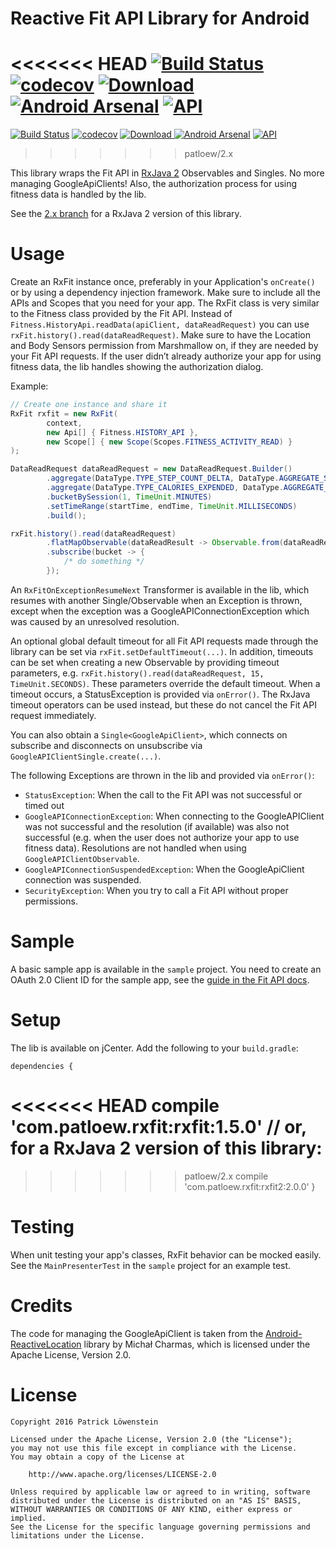 # Reactive Fit API Library for Android

<<<<<<< HEAD
[![Build Status](https://travis-ci.org/patloew/RxFit.svg?branch=1.x)](https://travis-ci.org/patloew/RxFit) [![codecov](https://codecov.io/gh/patloew/RxFit/branch/1.x/graph/badge.svg)](https://codecov.io/gh/patloew/RxFit/branch/1.x) [ ![Download](https://api.bintray.com/packages/patloew/maven/RxFit/images/download.svg) ](https://bintray.com/patloew/maven/RxFit/_latestVersion) [![Android Arsenal](https://img.shields.io/badge/Android%20Arsenal-RxFit-brightgreen.svg?style=flat)](http://android-arsenal.com/details/1/3252) [![API](https://img.shields.io/badge/API-9%2B-brightgreen.svg?style=flat)](https://android-arsenal.com/api?level=9)
=======
[![Build Status](https://travis-ci.org/patloew/RxFit.svg?branch=2.x)](https://travis-ci.org/patloew/RxFit) [![codecov](https://codecov.io/gh/patloew/RxFit/branch/2.x/graph/badge.svg)](https://codecov.io/gh/patloew/RxFit/branch/2.x) [ ![Download](https://api.bintray.com/packages/patloew/maven/RxFit2/images/download.svg) ](https://bintray.com/patloew/maven/RxFit2/_latestVersion) [![Android Arsenal](https://img.shields.io/badge/Android%20Arsenal-RxFit-brightgreen.svg?style=flat)](http://android-arsenal.com/details/1/3252) [![API](https://img.shields.io/badge/API-9%2B-brightgreen.svg?style=flat)](https://android-arsenal.com/api?level=9)
>>>>>>> patloew/2.x

This library wraps the Fit API in [RxJava 2](https://github.com/ReactiveX/RxJava/tree/2.x) Observables and Singles. No more managing GoogleApiClients! Also, the authorization process for using fitness data is handled by the lib.

See the [2.x branch](https://github.com/patloew/RxFit/tree/2.x) for a RxJava 2 version of this library.

# Usage

Create an RxFit instance once, preferably in your Application's `onCreate()` or by using a dependency injection framework. Make sure to include all the APIs and Scopes that you need for your app. The RxFit class is very similar to the Fitness class provided by the Fit API. Instead of `Fitness.HistoryApi.readData(apiClient, dataReadRequest)` you can use `rxFit.history().read(dataReadRequest)`. Make sure to have the Location and Body Sensors permission from Marshmallow on, if they are needed by your Fit API requests. If the user didn’t already authorize your app for using fitness data, the lib handles showing the authorization dialog.

Example:

```java
// Create one instance and share it
RxFit rxfit = new RxFit(
        context,
        new Api[] { Fitness.HISTORY_API },
        new Scope[] { new Scope(Scopes.FITNESS_ACTIVITY_READ) }
);

DataReadRequest dataReadRequest = new DataReadRequest.Builder()
	    .aggregate(DataType.TYPE_STEP_COUNT_DELTA, DataType.AGGREGATE_STEP_COUNT_DELTA)
	    .aggregate(DataType.TYPE_CALORIES_EXPENDED, DataType.AGGREGATE_CALORIES_EXPENDED)
	    .bucketBySession(1, TimeUnit.MINUTES)
	    .setTimeRange(startTime, endTime, TimeUnit.MILLISECONDS)
	    .build();

rxFit.history().read(dataReadRequest)
        .flatMapObservable(dataReadResult -> Observable.from(dataReadResult.getBuckets()))
        .subscribe(bucket -> {
        	/* do something */
        });
```

An `RxFitOnExceptionResumeNext` Transformer is available in the lib, which resumes with another Single/Observable when an Exception is thrown, except when the exception was a GoogleAPIConnectionException which was caused by an unresolved resolution.

An optional global default timeout for all Fit API requests made through the library can be set via `rxFit.setDefaultTimeout(...)`. In addition, timeouts can be set when creating a new Observable by providing timeout parameters, e.g. `rxFit.history().read(dataReadRequest, 15, TimeUnit.SECONDS)`. These parameters override the default timeout. When a timeout occurs, a StatusException is provided via `onError()`. The RxJava timeout operators can be used instead, but these do not cancel the Fit API request immediately.

You can also obtain a `Single<GoogleApiClient>`, which connects on subscribe and disconnects on unsubscribe via `GoogleAPIClientSingle.create(...)`.

The following Exceptions are thrown in the lib and provided via `onError()`:

* `StatusException`: When the call to the Fit API was not successful or timed out
* `GoogleAPIConnectionException`: When connecting to the GoogleAPIClient was not successful and the resolution (if available) was also not successful (e.g. when the user does not authorize your app to use fitness data). Resolutions are not handled when using `GoogleAPIClientObservable`.
* `GoogleAPIConnectionSuspendedException`: When the GoogleApiClient connection was suspended.
* `SecurityException`: When you try to call a Fit API without proper permissions.

# Sample

A basic sample app is available in the `sample` project. You need to create an OAuth 2.0 Client ID for the sample app, see the [guide in the Fit API docs](https://developers.google.com/fit/android/get-api-key).

# Setup

The lib is available on jCenter. Add the following to your `build.gradle`:

	dependencies {
<<<<<<< HEAD
	    compile 'com.patloew.rxfit:rxfit:1.5.0'
	    // or, for a RxJava 2 version of this library:
=======
>>>>>>> patloew/2.x
	    compile 'com.patloew.rxfit:rxfit2:2.0.0'
	}

# Testing

When unit testing your app's classes, RxFit behavior can be mocked easily. See the `MainPresenterTest` in the `sample` project for an example test.

# Credits

The code for managing the GoogleApiClient is taken from the [Android-ReactiveLocation](https://github.com/mcharmas/Android-ReactiveLocation) library by Michał Charmas, which is licensed under the Apache License, Version 2.0.

# License

	Copyright 2016 Patrick Löwenstein

	Licensed under the Apache License, Version 2.0 (the "License");
	you may not use this file except in compliance with the License.
	You may obtain a copy of the License at

	    http://www.apache.org/licenses/LICENSE-2.0

	Unless required by applicable law or agreed to in writing, software
	distributed under the License is distributed on an "AS IS" BASIS,
	WITHOUT WARRANTIES OR CONDITIONS OF ANY KIND, either express or implied.
	See the License for the specific language governing permissions and
	limitations under the License.